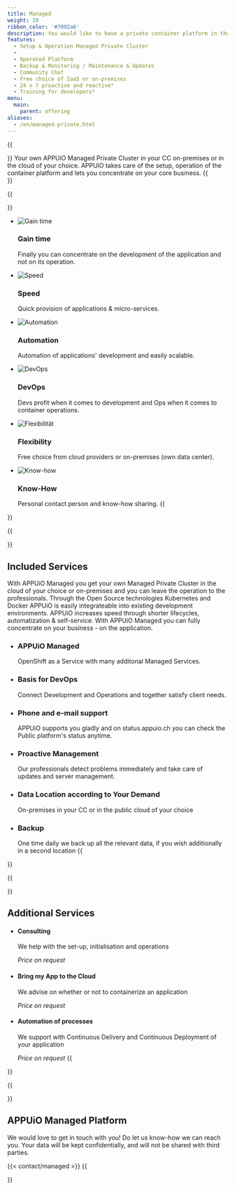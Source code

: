 ```yaml
---
title: Managed
weight: 20
ribbon_color: '#7092a6'
description: You would like to have a private container platform in the cloud of your choice or On-Premise and not having anything to do with setup and operation?
features:
  - Setup & Operation Managed Private Cluster
  -
  - Operated Platform
  - Backup & Monitoring / Maintenance & Updates
  - Community Chat
  - Free choice of IaaS or on-premises
  - 24 x 7 proactive and reactive*
  - Training for developers*
menu:
  main:
    parent: offering
aliases:
  - /en/managed-private.html
---
```


{{<section class="offering-hero managed" header="images/header.svg" title="Managed" logo="images/logo_appuio_managed_bg_rbg.svg">}}
Your own APPUiO Managed Private Cluster in your CC on-premises or in the cloud of your choice. APPUiO takes care of the setup, operation of the container platform and lets you concentrate on your core business.
{{</section>}}

{{<section class="darkblue has-cols">}}
- ![Gain time](entwickeln.svg)
  ### Gain time
  Finally you can concentrate on the development of the application and not on its operation.

- ![Speed](sofortige_umsetzung.svg)
  ### Speed
  Quick provision of applications & micro-services.

- ![Automation](automatisierung.svg)
  ### Automation
  Automation of applications' development and easily scalable.

- ![DevOps](devOps.svg)
  ### DevOps
  Devs profit when it comes to development and Ops when it comes to container operations.

- ![Flexibilität](freie_wahl.svg)
  ### Flexibility
  Free choice from cloud providers or on-premises (own data center).

- ![Know-how](knowHow_sharing.svg)
  ### Know-How
  Personal contact person and know-how sharing.
{{</section>}}

{{<section class="has-cols y-narrow col-cyan">}}
# Included Services
With APPUiO Managed you get your own Managed Private Cluster in the cloud of your choice or on-premises and you can leave the operation to the professionals. Through the Open Source technologies Kubernetes and Docker APPUiO is easily integrateable into existing development environments. APPUiO increases speed through shorter lifecycles, automatization & self-service. With APPUiO Managed you can fully concentrate on your business - on the application.

-
  ### APPUiO Managed
  OpenShift as a Service with many additonal Managed Services.

-
  ### Basis for DevOps
  Connect Development and Operations and together satisfy client needs.

-
  ### Phone and e-mail support
  APPUiO supports you gladly and on status.appuio.ch you can check the Public platform's status anytime.

-
  ### Proactive Management
  Our professionals detect problems immediately and take care of updates and server management.

-
  ### Data Location according to Your Demand
  On-premises in your CC or in the public cloud of your choice

-
  ### Backup
  One time daily we back up all the relevant data, if you wish additionally in a second location
{{</section>}}

{{<section class="cyan has-cols col-white y-narrow has-text-left">}}
# Additional Services

-
  #### Consulting
  We help with the set-up, initialisation and operations

  *Price on request*

-
  #### Bring my App to the Cloud
  We advise on whether or not to containerize an application

  *Price on request*

-
  #### Automation of processes
  We support with Continuous Delivery and Continuous Deployment of your application

  *Price on request*
{{</section>}}

{{<section class="darkblue">}}
# APPUiO Managed Platform
We would love to get in touch with you! Do let us know-how we can reach you. Your data will be kept confidentially, and will not be shared with third parties.

{{< contact/managed >}}
{{</section>}}

